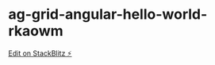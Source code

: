 # ag-grid-angular-hello-world-rkaowm

[Edit on StackBlitz ⚡️](https://stackblitz.com/edit/ag-grid-angular-hello-world-rkaowm)